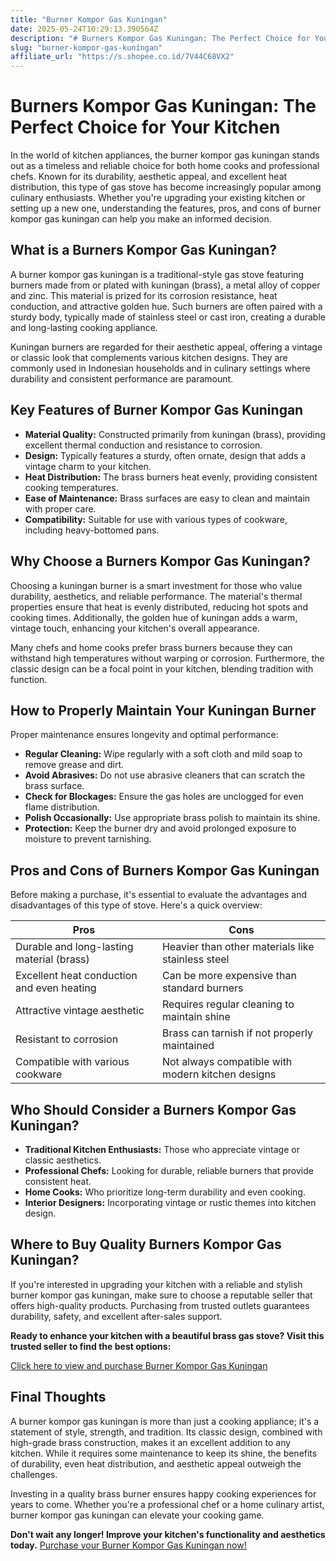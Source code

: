 ```yaml
---
title: "Burner Kompor Gas Kuningan"
date: 2025-05-24T10:29:13.390564Z
description: "# Burners Kompor Gas Kuningan: The Perfect Choice for Your Kitchen..."
slug: "burner-kompor-gas-kuningan"
affiliate_url: "https://s.shopee.co.id/7V44C68VX2"
---
```

# Burners Kompor Gas Kuningan: The Perfect Choice for Your Kitchen

In the world of kitchen appliances, the burner kompor gas kuningan stands out as a timeless and reliable choice for both home cooks and professional chefs. Known for its durability, aesthetic appeal, and excellent heat distribution, this type of gas stove has become increasingly popular among culinary enthusiasts. Whether you're upgrading your existing kitchen or setting up a new one, understanding the features, pros, and cons of burner kompor gas kuningan can help you make an informed decision.

## What is a Burners Kompor Gas Kuningan?

A burner kompor gas kuningan is a traditional-style gas stove featuring burners made from or plated with kuningan (brass), a metal alloy of copper and zinc. This material is prized for its corrosion resistance, heat conduction, and attractive golden hue. Such burners are often paired with a sturdy body, typically made of stainless steel or cast iron, creating a durable and long-lasting cooking appliance.

Kuningan burners are regarded for their aesthetic appeal, offering a vintage or classic look that complements various kitchen designs. They are commonly used in Indonesian households and in culinary settings where durability and consistent performance are paramount.

## Key Features of Burner Kompor Gas Kuningan

- **Material Quality:** Constructed primarily from kuningan (brass), providing excellent thermal conduction and resistance to corrosion.
- **Design:** Typically features a sturdy, often ornate, design that adds a vintage charm to your kitchen.
- **Heat Distribution:** The brass burners heat evenly, providing consistent cooking temperatures.
- **Ease of Maintenance:** Brass surfaces are easy to clean and maintain with proper care.
- **Compatibility:** Suitable for use with various types of cookware, including heavy-bottomed pans.

## Why Choose a Burners Kompor Gas Kuningan?

Choosing a kuningan burner is a smart investment for those who value durability, aesthetics, and reliable performance. The material's thermal properties ensure that heat is evenly distributed, reducing hot spots and cooking times. Additionally, the golden hue of kuningan adds a warm, vintage touch, enhancing your kitchen's overall appearance.

Many chefs and home cooks prefer brass burners because they can withstand high temperatures without warping or corrosion. Furthermore, the classic design can be a focal point in your kitchen, blending tradition with function.

## How to Properly Maintain Your Kuningan Burner

Proper maintenance ensures longevity and optimal performance:
- **Regular Cleaning:** Wipe regularly with a soft cloth and mild soap to remove grease and dirt.
- **Avoid Abrasives:** Do not use abrasive cleaners that can scratch the brass surface.
- **Check for Blockages:** Ensure the gas holes are unclogged for even flame distribution.
- **Polish Occasionally:** Use appropriate brass polish to maintain its shine.
- **Protection:** Keep the burner dry and avoid prolonged exposure to moisture to prevent tarnishing.

## Pros and Cons of Burners Kompor Gas Kuningan

Before making a purchase, it's essential to evaluate the advantages and disadvantages of this type of stove. Here's a quick overview:

| Pros                                          | Cons                                        |
|----------------------------------------------|-------------------------------------------|
| Durable and long-lasting material (brass)  | Heavier than other materials like stainless steel |
| Excellent heat conduction and even heating | Can be more expensive than standard burners |
| Attractive vintage aesthetic               | Requires regular cleaning to maintain shine |
| Resistant to corrosion                     | Brass can tarnish if not properly maintained |
| Compatible with various cookware           | Not always compatible with modern kitchen designs |

## Who Should Consider a Burners Kompor Gas Kuningan?

- **Traditional Kitchen Enthusiasts:** Those who appreciate vintage or classic aesthetics.
- **Professional Chefs:** Looking for durable, reliable burners that provide consistent heat.
- **Home Cooks:** Who prioritize long-term durability and even cooking.
- **Interior Designers:** Incorporating vintage or rustic themes into kitchen design.

## Where to Buy Quality Burners Kompor Gas Kuningan?

If you're interested in upgrading your kitchen with a reliable and stylish burner kompor gas kuningan, make sure to choose a reputable seller that offers high-quality products. Purchasing from trusted outlets guarantees durability, safety, and excellent after-sales support.

**Ready to enhance your kitchen with a beautiful brass gas stove? Visit this trusted seller to find the best options:**

[Click here to view and purchase Burner Kompor Gas Kuningan](https://s.shopee.co.id/7V44C68VX2)

## Final Thoughts

A burner kompor gas kuningan is more than just a cooking appliance; it's a statement of style, strength, and tradition. Its classic design, combined with high-grade brass construction, makes it an excellent addition to any kitchen. While it requires some maintenance to keep its shine, the benefits of durability, even heat distribution, and aesthetic appeal outweigh the challenges.

Investing in a quality brass burner ensures happy cooking experiences for years to come. Whether you're a professional chef or a home culinary artist, burner kompor gas kuningan can elevate your cooking game.

**Don't wait any longer! Improve your kitchen's functionality and aesthetics today.** [Purchase your Burner Kompor Gas Kuningan now!](https://s.shopee.co.id/7V44C68VX2)